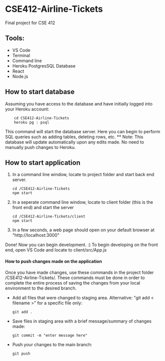 # CSE412-Airline-Tickets
Final project for CSE 412

## Tools:
- VS Code
- Terminal
- Command line
- Heroku PostgresSQL Database
- React
- Node.js

## How to start database
Assuming you have access to the database and have initially logged into your Heroku account:
```
    cd CSE412-Airline-Tickets
    heroku pg : psql
```
This command will start the database server. Here you can begin to perform SQL queries such as adding tables, deleting rows, etc.
** Note: This database will update automatically upon any edits made. No need to manually push changes to Heroku.

## How to start application
1. In a command line window, locate to project folder and start back end server.
    ```
    cd /CSE412-Airline-Tickets
    npm start
    ```
2. In a seperate command line window, locate to client folder (this is the front end) and start the server
    ```
    cd /CSE412-Airline-Tickets/client
    npm start
    ```
3. In a few seconds, a web page should open on your default browser at "http://localhost:3000"

Done! Now you can begin development. :) To begin developing on the front end, open VS Code and locate to client/src/App.js

#### How to push changes made on the application
Once you have made changes, use these commands in the project folder /CSE412-Airline-Tickets/. These commands must be done in order to complete the entire process of saving the changes from your local environment to the desired branch.

- Add all files that were changed to staging area. Alternative: "git add < filename >" for a specific file only:
    ``` 
    git add .
    ```
- Save files in staging area with a brief message/summary of changes made:
    ```
    git commit -m "enter message here"
    ```
- Push your changes to the main branch:
    ```
    git push                        
    ```
